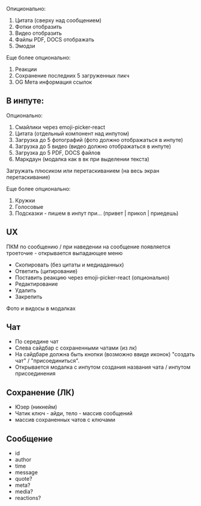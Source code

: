 <!-- ## Темная/Светлая тема -->
<!-- ## СкроллБар -->

<!-- ## В сообщении:

* Сообщение
* Время
* Аватар из первых букв имени
* Имя автора -->

Опиционально:

1. Цитата (сверху над сообщением)
2. Фотки отобразить
3. Видео отобразить
4. Файлы PDF, DOCS отображать
5. Эмодзи
  
Еще более опционально:
1. Реакции
2. Сохранение последних 5 загруженных пикч
3. OG Мета информация ссылок


## В инпуте:

<!-- * Сообщение -->

Опционально:

1. Смайлики через emoji-picker-react
2. Цитата (отдельный компонент над инпутом)
3. Загрузка до 5 фотографий (фото должно отображаться в инпуте)
4. Загрузка до 5 видео (видео должно отображаться в инпуте)
5. Загрузка до 5 PDF, DOCS файлов
6. Маркдаун (модалка как в вк при выделении текста)

Загружать плюсиком или перетаскиванием (на весь экран перетаскивание)

Еще более опционально:
1. Кружки
2. Голосовые
3. Подсказки - пишем в инпут при... (привет | прикол | приедешь)

## UX

ПКМ по сообщению / при наведении на сообщение появляется троеточие - открывается выпадающее меню
* Скопировать (без цитаты и медиаданных)
* Ответить (цитирование)
* Поставить реакцию через emoji-picker-react (опционально)
* Редактирование
* Удалить
* Закрепить

Фото и видосы в модалках

<!-- ## Вход

* Логин / ФИО
* Номер комнаты -->

## Чат
* По середине чат
* Слева сайдбар с сохраненными чатами (из лк)
* На сайдбаре должна быть кнопки (возможно ввиде иконок) "создать чат" / "присоединиться".
* Открывается модалка с инпутом создания названия чата / инпутом присоединения

## Сохранение (ЛК)
* Юзер (никнейм)
* Чатик ключ - айди, тело - массив сообщений
* массив сохраненных чатов с ключами

## Сообщение

* id
* author
* time
* message
* quote? 
* meta?
* media?
* reactions?


